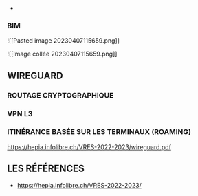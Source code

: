 - 
### BIM

![[Pasted image 20230407115659.png]]

![[Image collée 20230407115659.png]]

## WIREGUARD

### ROUTAGE CRYPTOGRAPHIQUE

### VPN L3

### ITINÉRANCE BASÉE SUR LES TERMINAUX (ROAMING)

https://hepia.infolibre.ch/VRES-2022-2023/wireguard.pdf

## LES RÉFÉRENCES
- https://hepia.infolibre.ch/VRES-2022-2023/